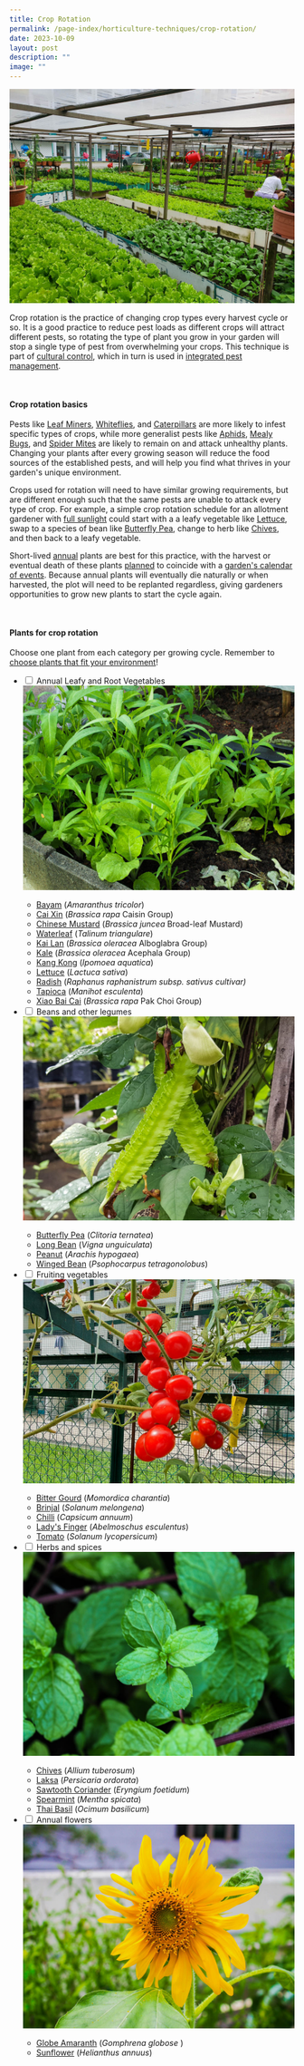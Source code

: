 ```yaml
---
title: Crop Rotation
permalink: /page-index/horticulture-techniques/crop-rotation/
date: 2023-10-09
layout: post
description: ""
image: ""
---
```

<section>
	<img title="A Community Garden growing a variety of leafy vegetables for an event. Photo by Jacqueline Chua." src="/images/Garden%20design/BukitPanjangZone8_JacChua.jpg">
	<p>Crop rotation is the practice of changing crop types every harvest cycle or so. It is a good practice to reduce pest loads as different crops will attract different pests, so rotating the type of plant you grow in your garden will stop a single type of pest from overwhelming your crops. This technique is part of <a href="/page-index/horticulture-techniques/pest-control/#cultural_control">cultural control</a>, which in turn is used in <a href="/page-index/horticulture-techniques/ipm/">integrated pest management</a>.</p>
<br>	
</section>
<section>
	<h4>Crop rotation basics</h4>
	<p>Pests like <a href="/page-index/pests/leaf-miner/">Leaf Miners</a>, <a href="/page-index/pests/whiteflies/">Whiteflies</a>, and <a href="/page-index/pests/caterpillars/">Caterpillars</a> are more likely to infest specific types of crops, while more generalist pests like <a href="/page-index/pests/aphids/">Aphids</a>, <a href="/page-index/pests/mealy-bugs/">Mealy Bugs</a>, and <a href="/page-index/pests/spider-mites/">Spider Mites</a> are likely to remain on and attack unhealthy plants. Changing your plants after every growing season will reduce the food sources of the established pests, and will help you find what thrives in your garden's unique environment.</p>
	<p>Crops used for rotation will need to have similar growing requirements, but are different enough such that the same pests are unable to attack every type of crop. For example, a simple crop rotation schedule for an allotment gardener with <a href="/page-index/horticulture-techniques/gauging-light/">full sunlight</a> could start with a a leafy vegetable like <a href="/page-index/edible-plants/lettuce/">Lettuce</a>, swap to a species of bean like <a href="/page-index/edible-plants/butterfly-pea/">Butterfly Pea</a>, change to herb like <a href="/page-index/edible-plants/chives/">Chives</a>, and then back to a leafy vegetable.</p>
	<p>Short-lived <a href="/learn-more-about-gardening/glossary/#a">annual</a> plants are best for this practice, with the harvest or eventual death of these plants <a href="/digital-tools/sowing-planner/"> planned</a> to coincide with a <a href="/page-index/garden-group-management/managing-a-community-garden-group/">garden's calendar of events</a>. Because annual plants will eventually die naturally or when harvested, the plot will need to be replanted regardless, giving gardeners opportunities to grow new plants to start the cycle again.</p>
<br>
</section>
<section>
	<h4>Plants for crop rotation</h4>
	<p>Choose one plant from each category per growing cycle. Remember to <a href="/page-index/horticulture-techniques/choosing-plants/">choose plants that fit your environment</a>!</p>
	<ul class="jekyllcodex_accordion">
		<li><input type="checkbox" id="accordion1">
		<label for="accordion1">Annual Leafy and Root Vegetables</label><div>
			<img title="Leafy Vegetables growing in a Community Garden. Photo by Jacqueline Chua." src="/images/Plants/LeafyVeg_JacChua.jpg">
			<ul>
				<li><a href="/page-index/edible-plants/bayam/">Bayam</a> (<em>Amaranthus tricolor</em>)</li>
				<li><a href="/page-index/edible-plants/cai-xin/">Cai Xin</a> (<em>Brassica&nbsp;rapa</em>&nbsp;Caisin Group)</li>
				<li><a href="/page-index/edible-plants/chinese-mustard/">Chinese Mustard</a> (<em>Brassica juncea</em> Broad-leaf Mustard)</li>
				<li><a href="/page-index/edible-plants/waterleaf/">Waterleaf</a> (<em>Talinum triangulare</em>)</li>
				<li><a href="/page-index/edible-plants/kai-lan/">Kai Lan</a> (<em>Brassica oleracea</em> Alboglabra Group)</li>
				<li><a href="/page-index/edible-plants/kale/">Kale</a> (<em>Brassica oleracea</em> Acephala Group)</li>
				<li><a href="/page-index/edible-plants/kang-kong/">Kang Kong</a> (<em>Ipomoea aquatica</em>)</li>
				<li><a href="/page-index/edible-plants/lettuce/">Lettuce</a> (<em>Lactuca sativa</em>)</li>
				<li><a href="/page-index/edible-plants/radish/">Radish</a> (<em>Raphanus raphanistrum subsp. sativus cultivar)</em></li>
				<li><a href="/page-index/edible-plants/tapioca/">Tapioca</a> (<em>Manihot esculenta</em>)</li>
				<li><a href="/page-index/edible-plants/xiao-bai-cai/">Xiao Bai Cai</a> (<em>Brassica rapa</em> Pak Choi Group)</li>
			</ul>
			</div></li>
		<li><input type="checkbox" id="accordion2">
		<label for="accordion2">Beans and other legumes</label><div>
			<img title="Winged beans. Photo by Jacqueline Chua." src="/images/Plants/WingedBean_JacChua%20(2).jpg"> 
					<ul>
				<li><a href="/page-index/edible-plants/butterfly-pea/">Butterfly Pea</a> (<em>Clitoria ternatea</em>)</li>
				<li><a href="/page-index/edible-plants/long-bean/">Long Bean</a> (<em>Vigna unguiculata</em>)</li>
						<li><a href="/page-index/edible-plants/peanut/">Peanut</a> (<em>Arachis hypogaea</em>)</li>
				<li><a href="/page-index/edible-plants/winged-bean/">Winged Bean</a> (<em>Psophocarpus tetragonolobus</em>)</li>
			</ul>
			</div></li>
		<li><input type="checkbox" id="accordion3">
		<label for="accordion3">Fruiting vegetables</label><div>
			<img title="Cherry Tomatoes. Photo by Jacqueline Chua." src="/images/Plants/Tomato_JacChua%20(4).jpg"> 
								<ul>
									<li><a href="/page-index/edible-plants/bitter-gourd/">Bitter Gourd</a> (<em>Momordica charantia</em>)</li>
									<li><a href="/page-index/edible-plants/brinjal/">Brinjal</a> (<em>Solanum melongena</em>)</li>
									<li><a href="/page-index/edible-plants/chilli/">Chilli</a> (<em>Capsicum annuum</em>)</li>
				<li><a href="/page-index/edible-plants/ladys-finger/">Lady's Finger</a> (<em>Abelmoschus esculentus</em>)</li>
									<li><a href="/page-index/edible-plants/tomato/">Tomato</a> (<em>Solanum lycopersicum</em>)</li>
			</ul>
			</div></li>
		<li><input type="checkbox" id="accordion4">
		<label for="accordion4">Herbs and spices</label><div>
			<img title="Spearmint. Photo by Jacqueline Chua." src="/images/Plants/EnglishMint_JacChua%20(2).jpg"> 
			<ul>
				<li><a href="/page-index/edible-plants/chives/">Chives</a> (<em>Allium tuberosum</em>)</li>
				<li><a href="/page-index/edible-plants/laksa/">Laksa</a> (<em>Persicaria ordorata</em>)</li>
				<li><a href="/page-index/edible-plants/sawtooth-corriander/">Sawtooth Coriander</a> (<em>Eryngium foetidum</em>)</li>
				<li><a href="/page-index/edible-plants/spearmint/">Spearmint</a> (<em>Mentha spicata</em>)</li>
				<li><a href="/page-index/edible-plants/thai-basil/">Thai Basil</a> (<em>Ocimum basilicum</em>)</li>
			</ul>
			</div></li>
		<li><input type="checkbox" id="accordion5">
		<label for="accordion5">Annual flowers</label><div>
			<img title="A sunflower. Photo by Jacqueline Chua." src="/images/Plants/SunflowerJacChua%20(1).jpg"> 
														<ul>
					<li><a href="/page-index/ornamental-plants/globe-amaranth/">Globe Amaranth</a> (<em>Gomphrena globose
</em>)</li>
				<li><a href="/page-index/edible-plants/sunflower/">Sunflower</a> (<em>Helianthus annuus</em>)</li>
			</ul>
			</div></li>
		</ul>
	<br>
</section>